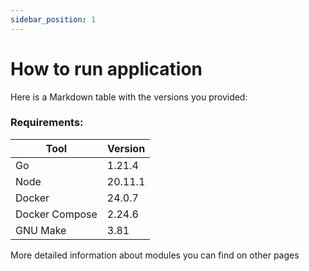 ```yaml
---
sidebar_position: 1
---
```


# How to run application


Here is a Markdown table with the versions you provided:

### Requirements:
| Tool           | Version |
|----------------|---------|
| Go             | 1.21.4  |
| Node           | 20.11.1 |
| Docker         | 24.0.7  |
| Docker Compose | 2.24.6  |
| GNU Make       | 3.81    | 

More detailed information about modules you can find on other pages 

